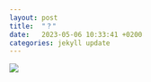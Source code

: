 ```yaml
---
layout: post
title:  "？"
date:   2023-05-06 10:33:41 +0200
categories: jekyll update
---
```


<!-- <img src="https://raw.githubusercontent.com/RuoxiSpace/RuoxiSpace.github.io/main/image/below_head.jpg" alt="Image" style="display:block;margin:auto;" /> -->

<!-- <iframe src="https://github.com/RuoxiSpace/html_pics/blob/490287e3773a93ee956fb3f1f24d98081d93a501/cp_map.html" width="100%" height="500"></iframe>
 -->
<!-- <iframe src="/cp_map.html" width="100%" height="500"></iframe>
 -->
<img src="/cp_map.html">

<!-- <iframe src="https://drive.google.com/file/d/198yro1kC8PhVz73gySchxvUVd5sMGDZ2/preview" width="100%" height="500"></iframe>
 -->
